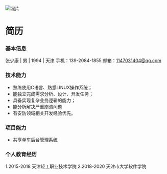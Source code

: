 ![照片](http://static.588ku.com/imgPath/public/images/comy-intro-entry.jpg?v=180816)
# 简历

### 基本信息

张少康 | 男 | 1994 | 天津
手机：139-2084-1855
邮箱：1147031404@qq.com

### 技术能力
* 熟练使用C语言、熟悉LINUX操作系统；
* 能独立完成需求分析、设计、开发任务；
* 具备实现复杂业务逻辑的能力；
* 能分析解决严重崩溃问题
* 有安防领域相关开发经验优先。
### 项目能力
* 共享单车后台管理系统

### 个人教育经历
1.2015-2018 天津轻工职业技术学院
2.2018-2020 天津市大学软件学院
